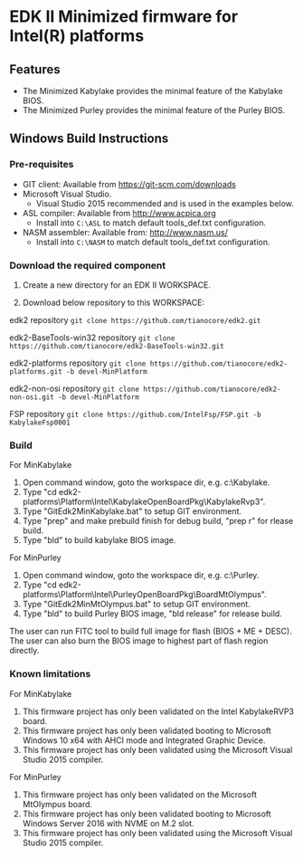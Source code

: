 # **EDK II Minimized firmware for Intel(R) platforms**

## Features
* The Minimized Kabylake provides the minimal feature of the Kabylake BIOS.
* The Minimized Purley provides the minimal feature of the Purley BIOS.

## **Windows Build Instructions**

### Pre-requisites

* GIT client: Available from https://git-scm.com/downloads
* Microsoft Visual Studio.
  - Visual Studio 2015 recommended and is used in the examples below.
* ASL compiler: Available from http://www.acpica.org
  - Install into ```C:\ASL``` to match default tools_def.txt configuration.
* NASM assembler:  Available from: http://www.nasm.us/
  - Install into ```C:\NASM``` to match default tools_def.txt configuration.

### Download the required component

1. Create a new directory for an EDK II WORKSPACE.

2. Download below repository to this WORKSPACE:

edk2 repository
	``git clone https://github.com/tianocore/edk2.git``

edk2-BaseTools-win32 repository
	``git clone https://github.com/tianocore/edk2-BaseTools-win32.git``

edk2-platforms repository
	``git clone https://github.com/tianocore/edk2-platforms.git -b devel-MinPlatform``

edk2-non-osi repository
	``git clone https://github.com/tianocore/edk2-non-osi.git -b devel-MinPlatform``

FSP repository
	``git clone https://github.com/IntelFsp/FSP.git -b KabylakeFsp0001``

### Build

For MinKabylake
1. Open command window, goto the workspace dir, e.g. c:\Kabylake.
2. Type "cd edk2-platforms\Platform\Intel\KabylakeOpenBoardPkg\KabylakeRvp3".
3. Type "GitEdk2MinKabylake.bat" to setup GIT environment.
4. Type "prep" and make prebuild finish for debug build, "prep r" for rlease build.
5. Type "bld" to build kabylake BIOS image.

For MinPurley
1. Open command window, goto the workspace dir, e.g. c:\Purley.
2. Type "cd edk2-platforms\Platform\Intel\PurleyOpenBoardPkg\BoardMtOlympus".
3. Type "GitEdk2MinMtOlympus.bat" to setup GIT environment.
4. Type "bld" to build Purley BIOS image, "bld release" for release build.

The user can run FITC tool to build full image for flash (BIOS + ME + DESC). The user can also burn the BIOS image to highest part of flash region directly.

### Known limitations

For MinKabylake
1. This firmware project has only been validated on the Intel KabylakeRVP3 board.
2. This firmware project has only been validated booting to Microsoft Windows 10 x64 with AHCI mode and Integrated Graphic Device.
3. This firmware project has only been validated using the Microsoft Visual Studio 2015 compiler.

For MinPurley
1. This firmware project has only been validated on the Microsoft MtOlympus board.
2. This firmware project has only been validated booting to Microsoft Windows Server 2016 with NVME on M.2 slot.
3. This firmware project has only been validated using the Microsoft Visual Studio 2015 compiler.

